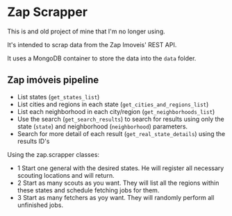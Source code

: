 # Zap Scrapper

This is and old project of mine that I'm no longer using.

It's intended to scrap data from the Zap Imoveis' REST API.

It uses a MongoDB container to store the data into the `data` folder.

## Zap imóveis pipeline

* List states (`get_states_list`)
* List cities and regions in each state (`get_cities_and_regions_list`)
* List each neighborhood in each city/region (`get_neighborhoods_list`)
* Use the search (`get_search_results`) to search for results using only the state (`state`) and neighborhood (`neighborhood`) parameters.
* Search for more detail of each result (`get_real_state_details`) using the results ID's

Using the zap.scrapper classes:

* 1 Start one general with the desired states. He will register all necessary scouting locations and will return.
* 2 Start as many scouts as you want. They will list all the regions within these states and schedule fetching jobs for them.
* 3 Start as many fetchers as yoy want. They will randomly perform all unfinished jobs.
